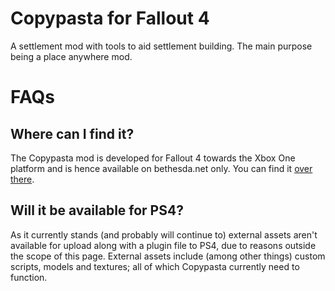 # Copypasta for Fallout 4
A settlement mod with tools to aid settlement building. The main purpose being a place anywhere mod.

# FAQs
## Where can I find it?
The Copypasta mod is developed for Fallout 4 towards the Xbox One platform and is hence available on bethesda.net only.
You can find it [over there][modPageLink].

## Will it be available for PS4?
As it currently stands (and probably will continue to) external assets aren't available for upload along with a plugin file to PS4, due to reasons outside the scope of this page. External assets include (among other things) custom scripts, models and textures; all of which Copypasta currently need to function.

[modPageLink]:https://bethesda.net/en/mods/fallout4/mod-detail/3333883